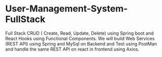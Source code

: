 # User-Management-System-FullStack
Full Stack CRUD ( Create, Read, Update, Delete) using Spring boot and React Hooks using Functional Components. We will build Web Services (REST API) using Spring and MySql on Backend and Test using PostMan and handle the same REST API on react in frontend using Axios.
